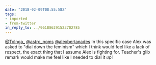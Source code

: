 ```yaml
---
date: "2018-02-09T08:55:58Z"
tags:
- imported
- from-twitter
in_reply_to: ../961886291523702785
---
```

[@Tolnga_](/twitter/#/Tolnga_) [@astro_noms](/twitter/#/astro_noms) [@alexbertanades](/twitter/#/alexbertanades) In this specific case Alex was asked to "dial down the feminism" which I think would feel like a lack of respect, the exact thing that I assume Alex is fighting for. Teacher's glib remark would make me feel like I needed to dial it *up*\!
